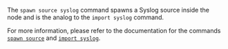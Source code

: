 The `spawn source syslog` command spawns a Syslog source inside the node and is
the analog to the `import syslog` command.

For more information, please refer to the documentation for the commands [`spawn
source`](https://docs.tenzir.com/vast/cli/vast/spawn/source) and [`import
syslog`](https://docs.tenzir.com/vast/cli/vast/import#import-syslog).
